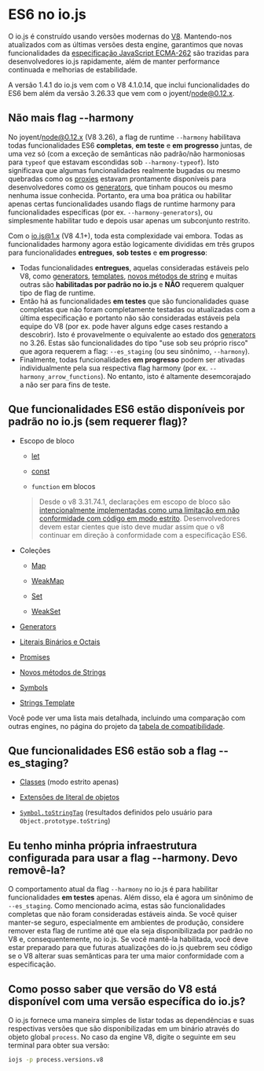 # ES6 no io.js

O io.js é construído usando versões modernas do [V8](https://code.google.com/p/v8/). Mantendo-nos atualizados com as últimas versões desta engine, garantimos que novas funcionalidades da [especificação JavaScript ECMA-262](http://www.ecma-international.org/publications/standards/Ecma-262.htm) são trazidas para desenvolvedores io.js rapidamente, além de manter performance continuada e melhorias de estabilidade.

A versão 1.4.1 do io.js vem com o V8 4.1.0.14, que inclui funcionalidades do ES6 bem além da versão 3.26.33 que vem com o joyent/node@0.12.x.

## Não mais flag --harmony

No joyent/node@0.12.x (V8 3.26), a flag de runtime `--harmony` habilitava todas funcionalidades ES6 **completas**, **em teste** e **em progresso** juntas, de uma vez só (com a exceção de semânticas não padrão/não harmoniosas para `typeof` que estavam escondidas sob `--harmony-typeof`). Isto significava que algumas funcionalidades realmente bugadas ou mesmo quebradas como os [proxies](https://developer.mozilla.org/en-US/docs/Web/JavaScript/Reference/Global_Objects/Proxy) estavam prontamente disponíveis para desenvolvedores como os [generators](https://developer.mozilla.org/en-US/docs/Web/JavaScript/Reference/Statements/function*), que tinham poucos ou mesmo nenhuma issue conhecida. Portanto, era uma boa prática ou habilitar apenas certas funcionalidades usando flags de runtime harmony para funcionalidades específicas (por ex. `--harmony-generators`), ou simplesmente habilitar tudo e depois usar apenas um subconjunto restrito.

Com o io.js@1.x (V8 4.1+), toda esta complexidade vai embora. Todas as funcionalidades harmony agora estão logicamente divididas em três grupos para funcionalidades **entregues**, **sob testes** e **em progresso**:

*   Todas funcionalidades **entregues**, aquelas consideradas estáveis pelo V8, como [generators](https://developer.mozilla.org/en-US/docs/Web/JavaScript/Reference/Statements/function*), [templates](https://developer.mozilla.org/en-US/docs/Web/JavaScript/Reference/template_strings), [novos métodos de string](https://developer.mozilla.org/en-US/docs/Web/JavaScript/New_in_JavaScript/ECMAScript_6_support_in_Mozilla#Additions_to_the_String_object) e muitas outras são **habilitadas por padrão no io.js** e **NÃO** requerem qualquer tipo de flag de runtime.
*   Então há as funcionalidades **em testes** que são funcionalidades quase completas que não foram completamente testadas ou atualizadas com a última especificação e portanto não são consideradas estáveis pela equipe do V8 (por ex. pode haver alguns edge cases restando a descobrir). Isto é provavelmente o equivalente ao estado dos [generators](https://developer.mozilla.org/en-US/docs/Web/JavaScript/Reference/Statements/function*) no 3.26. Estas são funcionalidades do tipo "use sob seu próprio risco" que agora requerem a flag: `--es_staging` (ou seu sinônimo, `--harmony`).
*   Finalmente, todas funcionalidades **em progresso** podem ser ativadas individualmente pela sua respectiva flag harmony (por ex. `--harmony_arrow_functions`). No entanto, isto é altamente desemcorajado a não ser para fins de teste.

## Que funcionalidades ES6 estão disponíveis por padrão no io.js (sem requerer flag)?


*   Escopo de bloco

    *   [let](https://developer.mozilla.org/en-US/docs/Web/JavaScript/Reference/Statements/let)

    *   [const](https://developer.mozilla.org/en-US/docs/Web/JavaScript/Reference/Statements/const)

    *   `function` em blocos

    >Desde o v8 3.31.74.1, declarações em escopo de bloco são [intencionalmente implementadas como uma limitação em não conformidade com código em modo estrito](https://groups.google.com/forum/#!topic/v8-users/3UXNCkAU8Es). Desenvolvedores devem estar cientes que isto deve mudar assim que o v8 continuar em direção à conformidade com a especificação ES6.

*   Coleções

    *   [Map](https://developer.mozilla.org/en-US/docs/Web/JavaScript/Reference/Global_Objects/Map)

    *   [WeakMap](https://developer.mozilla.org/en-US/docs/Web/JavaScript/Reference/Global_Objects/WeakMap)

    *   [Set](https://developer.mozilla.org/en-US/docs/Web/JavaScript/Reference/Global_Objects/Set)

    *   [WeakSet](https://developer.mozilla.org/en-US/docs/Web/JavaScript/Reference/Global_Objects/WeakSet)

*   [Generators](https://developer.mozilla.org/en-US/docs/Web/JavaScript/Reference/Statements/function*)

*   [Literais Binários e Octais](https://developer.mozilla.org/en-US/docs/Web/JavaScript/Reference/Lexical_grammar#Numeric_literals)

*   [Promises](https://developer.mozilla.org/en-US/docs/Web/JavaScript/Reference/Global_Objects/Promise)

*   [Novos métodos de Strings](https://developer.mozilla.org/en-US/docs/Web/JavaScript/New_in_JavaScript/ECMAScript_6_support_in_Mozilla#Additions_to_the_String_object)

*   [Symbols](https://developer.mozilla.org/en-US/docs/Web/JavaScript/Reference/Global_Objects/Symbol)

*   [Strings Template](https://developer.mozilla.org/en-US/docs/Web/JavaScript/Reference/template_strings)

Você pode ver uma lista mais detalhada, incluindo uma comparação com outras engines, no página do projeto da [tabela de compatibilidade](https://kangax.github.io/compat-table/es6/).

## Que funcionalidades ES6 estão sob a flag --es_staging?

*   [Classes](https://github.com/lukehoban/es6features#classes) (modo estrito apenas)
*   [Extensões de literal de objetos](https://github.com/lukehoban/es6features#enhanced-object-literals)

*   [`Symbol.toStringTag`](https://developer.mozilla.org/en-US/docs/Web/JavaScript/Reference/Global_Objects/Symbol) (resultados definidos pelo usuário para `Object.prototype.toString`)

## Eu tenho minha própria infraestrutura configurada para usar a flag --harmony. Devo removê-la?

O comportamento atual da flag `--harmony` no io.js é para habilitar funcionalidades **em testes** apenas. Além disso, ela é agora um sinônimo de `--es_staging`. Como mencionado acima, estas são funcionalidades completas que não foram consideradas estáveis ainda. Se você quiser manter-se seguro, especialmente em ambientes de produção, considere remover esta flag de runtime até que ela seja disponibilizada por padrão no V8 e, consequentemente, no io.js. Se você mantê-la habilitada, você deve estar preparado para que futuras atualizações do io.js quebrem seu código se o V8 alterar suas semânticas para ter uma maior conformidade com a especificação.

## Como posso saber que versão do V8 está disponível com uma versão específica do io.js?

O io.js fornece uma maneira simples de listar todas as dependências e suas respectivas versões que são disponibilizadas em um binário através do objeto global `process`. No caso da engine V8, digite o seguinte em seu terminal para obter sua versão:

```sh
iojs -p process.versions.v8
```
